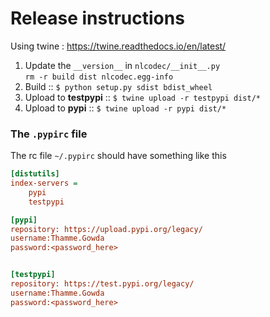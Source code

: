 # Release instructions 

Using twine : https://twine.readthedocs.io/en/latest/ 

1. Update the `__version__` in `nlcodec/__init__.py`  
  `rm -r build dist nlcodec.egg-info`
2. Build :: `$ python setup.py sdist bdist_wheel`    
3. Upload to **testpypi** ::  `$ twine upload -r testpypi dist/*`
4. Upload to **pypi** ::  `$ twine upload -r pypi dist/*`


### The `.pypirc` file

The rc file `~/.pypirc` should have something like this 
```ini
[distutils]
index-servers =
    pypi
    testpypi

[pypi]
repository: https://upload.pypi.org/legacy/
username:Thamme.Gowda
password:<password_here>


[testpypi]
repository: https://test.pypi.org/legacy/
username:Thamme.Gowda
password:<password_here>
```